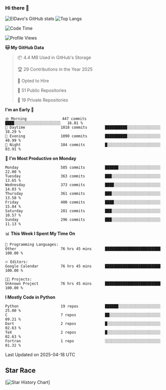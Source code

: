### Hi there 👋
![ElDavo's GitHub stats](https://github-readme-stats.vercel.app/api?username=ElDavoo&show_icons=true&theme=chartreuse-dark)
![Top Langs](https://github-readme-stats.vercel.app/api/top-langs/?username=ElDavoo&theme=chartreuse-dark&layout=compact)

<!--START_SECTION:waka-->
![Code Time](http://img.shields.io/badge/Code%20Time-2%2C797%20hrs%209%20mins-blue)

![Profile Views](http://img.shields.io/badge/Profile%20Views-2-blue)

**🐱 My GitHub Data** 

> 📦 4.4 MB Used in GitHub's Storage 
 > 
> 🏆 29 Contributions in the Year 2025
 > 
> 💼 Opted to Hire
 > 
> 📜 51 Public Repositories 
 > 
> 🔑 19 Private Repositories 
 > 
**I'm an Early 🐤** 

```text
🌞 Morning                447 commits         ████░░░░░░░░░░░░░░░░░░░░░   16.81 % 
🌆 Daytime                1018 commits        ██████████░░░░░░░░░░░░░░░   38.29 % 
🌃 Evening                1090 commits        ██████████░░░░░░░░░░░░░░░   40.99 % 
🌙 Night                  104 commits         █░░░░░░░░░░░░░░░░░░░░░░░░   03.91 % 
```
📅 **I'm Most Productive on Monday** 

```text
Monday                   585 commits         ██████░░░░░░░░░░░░░░░░░░░   22.00 % 
Tuesday                  363 commits         ███░░░░░░░░░░░░░░░░░░░░░░   13.65 % 
Wednesday                373 commits         ████░░░░░░░░░░░░░░░░░░░░░   14.03 % 
Thursday                 361 commits         ███░░░░░░░░░░░░░░░░░░░░░░   13.58 % 
Friday                   400 commits         ████░░░░░░░░░░░░░░░░░░░░░   15.04 % 
Saturday                 281 commits         ███░░░░░░░░░░░░░░░░░░░░░░   10.57 % 
Sunday                   296 commits         ███░░░░░░░░░░░░░░░░░░░░░░   11.13 % 
```


📊 **This Week I Spent My Time On** 

```text
💬 Programming Languages: 
Other                    76 hrs 45 mins      █████████████████████████   100.00 % 

🔥 Editors: 
Google Calendar          76 hrs 45 mins      █████████████████████████   100.00 % 

🐱‍💻 Projects: 
Unknown Project          76 hrs 45 mins      █████████████████████████   100.00 % 
```

**I Mostly Code in Python** 

```text
Python                   19 repos            ██████░░░░░░░░░░░░░░░░░░░   25.00 % 
C                        7 repos             ██░░░░░░░░░░░░░░░░░░░░░░░   09.21 % 
Dart                     2 repos             █░░░░░░░░░░░░░░░░░░░░░░░░   02.63 % 
TeX                      2 repos             █░░░░░░░░░░░░░░░░░░░░░░░░   02.63 % 
Fortran                  1 repo              ░░░░░░░░░░░░░░░░░░░░░░░░░   01.32 % 
```




 Last Updated on 2025-04-18 UTC
<!--END_SECTION:waka-->

## Star Race

[![Star History Chart](https://api.star-history.com/svg?repos=ElDavoo/WhatsApp-Crypt14-Crypt15-Decrypter,ElDavoo/TuringOS,EliteAndroidApps/WhatsApp-Crypt12-Decrypter,KnugiHK/Whatsapp-Chat-Exporter&type=Date)]
